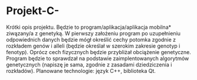 # Projekt-C-
Krótki opis projektu.
Będzie to program/aplikacja/aplikacja mobilna* ziwązany/a z genetyką. W pierwszy założeniu program po uzupełnieniu odpowiednich danych będzie mógł określić cechy potomka zgodnie z rozkładem genów i alleli (będzie określał w szerokim zakresie genotyp i fenotyp). Oprócz cech fizycznych będzie przybliżał obciążenie genetyczne. Program będzie to sprawdzał na podstawie zaimplentowanych algorytmów genetycznych (napiszę je sama, zgodnie z zasadami dziedziczenia i rozkładów). 
Planowane technologie: język C++, biblioteka Qt.
